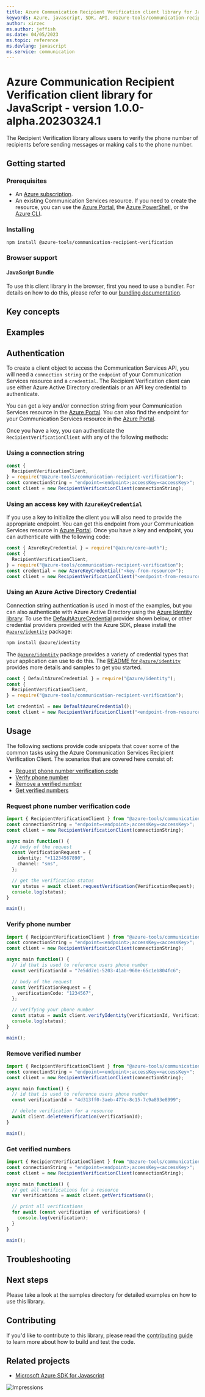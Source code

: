 ```yaml
---
title: Azure Communication Recipient Verification client library for JavaScript
keywords: Azure, javascript, SDK, API, @azure-tools/communication-recipient-verification, communication
author: xirzec
ms.author: jeffish
ms.date: 04/05/2023
ms.topic: reference
ms.devlang: javascript
ms.service: communication
---
```

# Azure Communication Recipient Verification client library for JavaScript - version 1.0.0-alpha.20230324.1 


The Recipient Verification library allows users to verify the phone number of recipients before sending messages or making calls to the phone number.

## Getting started

### Prerequisites

- An [Azure subscription][azure_sub].
- An existing Communication Services resource. If you need to create the resource, you can use the [Azure Portal][azure_portal], the [Azure PowerShell][azure_powershell], or the [Azure CLI][azure_cli].

### Installing

```bash
npm install @azure-tools/communication-recipient-verification
```

### Browser support

#### JavaScript Bundle

To use this client library in the browser, first you need to use a bundler. For details on how to do this, please refer to our [bundling documentation](https://aka.ms/AzureSDKBundling).

## Key concepts

## Examples

## Authentication

To create a client object to access the Communication Services API, you will need a `connection string` or the `endpoint` of your Communication Services resource and a `credential`. The Recipient Verification client can use either Azure Active Directory credentials or an API key credential to authenticate.

You can get a key and/or connection string from your Communication Services resource in the [Azure Portal][azure_portal]. You can also find the endpoint for your Communication Services resource in the [Azure Portal][azure_portal].

Once you have a key, you can authenticate the `RecipientVerificationClient` with any of the following methods:

### Using a connection string

```javascript
const {
  RecipientVerificationClient,
} = require("@azure-tools/communication-recipient-verification");
const connectionString = "endpoint=<endpoint>;accessKey=<accessKey>";
const client = new RecipientVerificationClient(connectionString);
```

### Using an access key with `AzureKeyCredential`

If you use a key to initialize the client you will also need to provide the appropriate endpoint. You can get this endpoint from your Communication Services resource in [Azure Portal][azure_portal]. Once you have a key and endpoint, you can authenticate with the following code:

```javascript
const { AzureKeyCredential } = require("@azure/core-auth");
const {
  RecipientVerificationClient,
} = require("@azure-tools/communication-recipient-verification");
const credential = new AzureKeyCredential("<key-from-resource>");
const client = new RecipientVerificationClient("<endpoint-from-resource>", credential);
```

### Using an Azure Active Directory Credential

Connection string authentication is used in most of the examples, but you can also authenticate with Azure Active Directory using the [Azure Identity library][azure_identity]. To use the [DefaultAzureCredential][defaultazurecredential] provider shown below, or other credential providers provided with the Azure SDK, please install the [`@azure/identity`][azure_identity] package:

```bash
npm install @azure/identity
```

The [`@azure/identity`][azure_identity] package provides a variety of credential types that your application can use to do this. The [README for `@azure/identity`][azure_identity_readme] provides more details and samples to get you started.

```javascript
const { DefaultAzureCredential } = require("@azure/identity");
const {
  RecipientVerificationClient,
} = require("@azure-tools/communication-recipient-verification");

let credential = new DefaultAzureCredential();
const client = new RecipientVerificationClient("<endpoint-from-resource>", credential);
```

## Usage

The following sections provide code snippets that cover some of the common tasks using the Azure Communication Services Recipient Verification Client. The scenarios that are covered here consist of:

- [Request phone number verification code](#request-phone-number-verification-code)
- [Verify phone number](#verify-phone-number)
- [Remove a verified number](#remove-verified-number)
- [Get verified numbers](#get-verified-numbers)

### Request phone number verification code

```typescript
import { RecipientVerificationClient } from "@azure-tools/communication-recipient-verification";
const connectionString = "endpoint=<endpoint>;accessKey=<accessKey>";
const client = new RecipientVerificationClient(connectionString);

async main function() {
  // body of the request
  const VerificationRequest = {
    identity: "+11234567890",
    channel: "sms",
  };

  // get the verification status
  var status = await client.requestVerification(VerificationRequest);
  console.log(status);
}

main();
```

### Verify phone number

```typescript
import { RecipientVerificationClient } from "@azure-tools/communication-recipient-verification";
const connectionString = "endpoint=<endpoint>;accessKey=<accessKey>";
const client = new RecipientVerificationClient(connectionString);

async main function() {
  // id that is used to reference users phone number
  const verificationId = "7e5dd7e1-5203-41ab-960e-65c1eb804fc6";

  // body of the request
  const VerificationRequest = {
    verificationCode: "1234567",
  };

  // verifying your phone number
  const status = await client.verifyIdentity(verificationId, VerificationRequest);
  console.log(status);
}

main();
```

### Remove verified number

```typescript
import { RecipientVerificationClient } from "@azure-tools/communication-recipient-verification";
const connectionString = "endpoint=<endpoint>;accessKey=<accessKey>";
const client = new RecipientVerificationClient(connectionString);

async main function() {
  // id that is used to reference users phone number
  const verificationId = "4d313ff0-3aeb-477e-8c15-7c9a893e8999";

  // delete verification for a resource
  await client.deleteVerification(verificationId);
}

main();
```

### Get verified numbers

```typescript
import { RecipientVerificationClient } from "@azure-tools/communication-recipient-verification";
const connectionString = "endpoint=<endpoint>;accessKey=<accessKey>";
const client = new RecipientVerificationClient(connectionString);

async main function() {
  // get all verifications for a resource
  var verifications = await client.getVerifications();

  // print all verifications
  for await (const verification of verifications) {
    console.log(verification);
  }
}

main();
```

## Troubleshooting

## Next steps

Please take a look at the samples directory for detailed examples on how to use this library.

## Contributing

If you'd like to contribute to this library, please read the [contributing guide](https://github.com/Azure/azure-sdk-for-js/blob/main/CONTRIBUTING.md) to learn more about how to build and test the code.

## Related projects

- [Microsoft Azure SDK for Javascript](https://github.com/Azure/azure-sdk-for-js)

[azure_cli]: /cli/azure
[azure_sub]: https://azure.microsoft.com/free/
[azure_portal]: https://portal.azure.com
[azure_powershell]: /powershell/module/az.communication/new-azcommunicationservice
[defaultazurecredential]: https://github.com/Azure/azure-sdk-for-js/tree/main/sdk/identity/identity#defaultazurecredential
[azure_identity]: https://github.com/Azure/azure-sdk-for-js/tree/main/sdk/identity/identity
[azure_identity_readme]: https://github.com/Azure/azure-sdk-for-js/blob/main/sdk/identity/identity/README.md

![Impressions](https://azure-sdk-impressions.azurewebsites.net/api/impressions/azure-sdk-for-js%2Fsdk%2Fcommunication%2Fcommunication-toll-free-verification%2FREADME.png)


